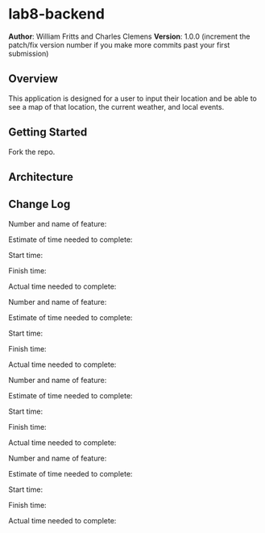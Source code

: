 # lab8-backend

**Author**: William Fritts and Charles Clemens
**Version**: 1.0.0 (increment the patch/fix version number if you make more commits past your first submission)

## Overview
<!-- Provide a high level overview of what this application is and why you are building it, beyond the fact that it's an assignment for this class. (i.e. What's your problem domain?) -->
This application is designed for a user to input their location and be able to see a map of that location, the current weather, and local events. 

## Getting Started
<!-- What are the steps that a user must take in order to build this app on their own machine and get it running? -->
Fork the repo.


## Architecture
<!-- Provide a detailed description of the application design. What technologies (languages, libraries, etc) you're using, and any other relevant design information. -->

## Change Log

Number and name of feature: 

Estimate of time needed to complete: 

Start time:

Finish time: 

Actual time needed to complete: 


Number and name of feature: 

Estimate of time needed to complete: 

Start time:

Finish time: 

Actual time needed to complete: 


Number and name of feature: 

Estimate of time needed to complete: 

Start time:

Finish time: 

Actual time needed to complete: 


Number and name of feature: 

Estimate of time needed to complete: 

Start time:

Finish time: 

Actual time needed to complete: 